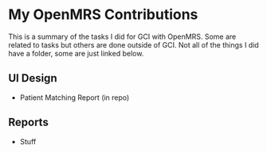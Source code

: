 # My OpenMRS Contributions
This is a summary of the tasks I did for GCI with OpenMRS. Some are related to tasks but others are done outside of GCI. Not all of the things I did have a folder, some are just linked below.

UI Design
- 
- Patient Matching Report (in repo)

Reports
- 
- Stuff
